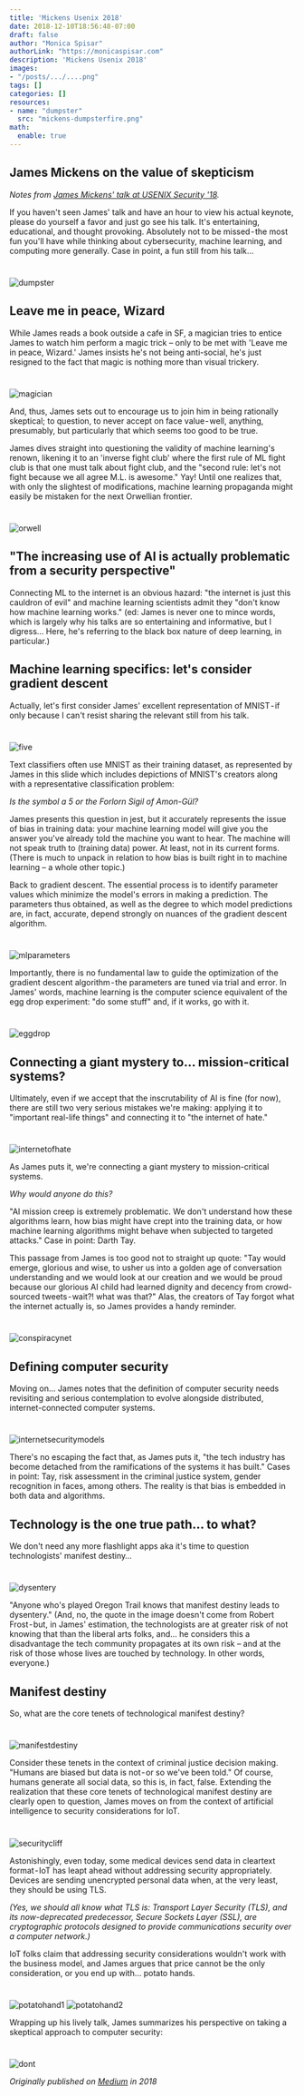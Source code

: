 ```yaml
---
title: 'Mickens Usenix 2018'
date: 2018-12-10T18:56:48-07:00
draft: false
author: "Monica Spisar"
authorLink: "https://monicaspisar.com"
description: 'Mickens Usenix 2018'
images: 
- "/posts/.../....png"
tags: []
categories: []
resources:
- name: "dumpster"
  src: "mickens-dumpsterfire.png"
math:
  enable: true
---
```


## James Mickens on the value of skepticism

_Notes from [James Mickens' talk at USENIX Security '18](https://www.youtube.com/watch?v=ajGX7odA87k)._

If you haven't seen James' talk and have an hour to view his actual keynote, please do yourself a favor and just go see his talk. It's entertaining, educational, and thought provoking. Absolutely not to be missed - the most fun you'll have while thinking about cybersecurity, machine learning, and computing more generally. Case in point, a fun still from his talk…
#
![dumpster](mickens-dumpsterfire.png "...")

## Leave me in peace, Wizard

While James reads a book outside a cafe in SF, a magician tries to entice James to watch him perform a magic trick – only to be met with 'Leave me in peace, Wizard.' James insists he's not being anti-social, he's just resigned to the fact that magic is nothing more than visual trickery.
#
![magician](mickens-magician.png "...")

And, thus, James sets out to encourage us to join him in being rationally skeptical; to question, to never accept on face value - well, anything, presumably, but particularly that which seems too good to be true.

James dives straight into questioning the validity of machine learning's renown, likening it to an 'inverse fight club' where the first rule of ML fight club is that one must talk about fight club, and the "second rule: let's not fight because we all agree M.L. is awesome." Yay! Until one realizes that, with only the slightest of modifications, machine learning propaganda might easily be mistaken for the next Orwellian frontier.
#
![orwell](mickens-orwell.png "...")

## "The increasing use of AI is actually problematic from a security perspective"

Connecting ML to the internet is an obvious hazard: "the internet is just this cauldron of evil" and machine learning scientists admit they "don't know how machine learning works." (ed: James is never one to mince words, which is largely why his talks are so entertaining and informative, but I digress… Here, he's referring to the black box nature of deep learning, in particular.)

## Machine learning specifics: let's consider gradient descent

Actually, let's first consider James' excellent representation of MNIST - if only because I can't resist sharing the relevant still from his talk.
#
![five](mickens-five.png "...")

Text classifiers often use MNIST as their training dataset, as represented by James in this slide which includes depictions of MNIST's creators along with a representative classification problem:

_Is the symbol a 5 or the Forlorn Sigil of Amon-Gül?_

James presents this question in jest, but it accurately represents the issue of bias in training data: your machine learning model will give you the answer you've already told the machine you want to hear. The machine will not speak truth to (training data) power. At least, not in its current forms. (There is much to unpack in relation to how bias is built right in to machine learning – a whole other topic.)

Back to gradient descent. The essential process is to identify parameter values which minimize the model's errors in making a prediction. The parameters thus obtained, as well as the degree to which model predictions are, in fact, accurate, depend strongly on nuances of the gradient descent algorithm.
#
![mlparameters](mickens-mlparameters.png "...")

Importantly, there is no fundamental law to guide the optimization of the gradient descent algorithm - the parameters are tuned via trial and error. In James' words, machine learning is the computer science equivalent of the egg drop experiment: "do some stuff" and, if it works, go with it.
#
![eggdrop](mickens-eggdrop.png "...")

## Connecting a giant mystery to… mission-critical systems?

Ultimately, even if we accept that the inscrutability of AI is fine (for now), there are still two very serious mistakes we're making: applying it to "important real-life things" and connecting it to "the internet of hate."
#
![internetofhate](mickens-internetofhate.png "...")

As James puts it, we're connecting a giant mystery to mission-critical systems.

_Why would anyone do this?_

"AI mission creep is extremely problematic. We don't understand how these algorithms learn, how bias might have crept into the training data, or how machine learning algorithms might behave when subjected to targeted attacks." Case in point: Darth Tay.

This passage from James is too good not to straight up quote: "Tay would emerge, glorious and wise, to usher us into a golden age of conversation understanding and we would look at our creation and we would be proud because our glorious AI child had learned dignity and decency from crowd-sourced tweets - wait?! what was that?" Alas, the creators of Tay forgot what the internet actually is, so James provides a handy reminder.
#
![conspiracynet](mickens-conspiracynet.png "...")

## Defining computer security

Moving on… James notes that the definition of computer security needs revisiting and serious contemplation to evolve alongside distributed, internet-connected computer systems.
#
![internetsecuritymodels](mickens-internetsecuritymodels.png "...")

There's no escaping the fact that, as James puts it, "the tech industry has become detached from the ramifications of the systems it has built." Cases in point: Tay, risk assessment in the criminal justice system, gender recognition in faces, among others. The reality is that bias is embedded in both data and algorithms.

## Technology is the one true path… to what?

We don't need any more flashlight apps aka it's time to question technologists' manifest destiny…
#
![dysentery](mickens-dysentery.png "...")

"Anyone who's played Oregon Trail knows that manifest destiny leads to dysentery." (And, no, the quote in the image doesn't come from Robert Frost - but, in James' estimation, the technologists are at greater risk of not knowing that than the liberal arts folks, and… he considers this a disadvantage the tech community propagates at its own risk – and at the risk of those whose lives are touched by technology. In other words, everyone.)

## Manifest destiny

So, what are the core tenets of technological manifest destiny?
#
![manifestdestiny](mickens-manifestdestiny.png "...")

Consider these tenets in the context of criminal justice decision making. "Humans are biased but data is not - or so we've been told." Of course, humans generate all social data, so this is, in fact, false. Extending the realization that these core tenets of technological manifest destiny are clearly open to question, James moves on from the context of artificial intelligence to security considerations for IoT.
#
![securitycliff](mickens-securitycliff.png "...")

Astonishingly, even today, some medical devices send data in cleartext format - IoT has leapt ahead without addressing security appropriately. Devices are sending unencrypted personal data when, at the very least, they should be using TLS.

_(Yes, we should all know what TLS is: Transport Layer Security (TLS), and its now-deprecated predecessor, Secure Sockets Layer (SSL), are cryptographic protocols designed to provide communications security over a computer network.)_

IoT folks claim that addressing security considerations wouldn't work with the business model, and James argues that price cannot be the only consideration, or you end up with… potato hands.
#
![potatohand1](mickens-potatohand1.png "...") ![potatohand2](mickens-potatohand2.png "...")

Wrapping up his lively talk, James summarizes his perspective on taking a skeptical approach to computer security:
#
![dont](mickens-dont.png "...")

_Originally published on [Medium](https://medium.com/@msyvr/leave-me-in-peace-wizard-4f4216595cff) in 2018_
